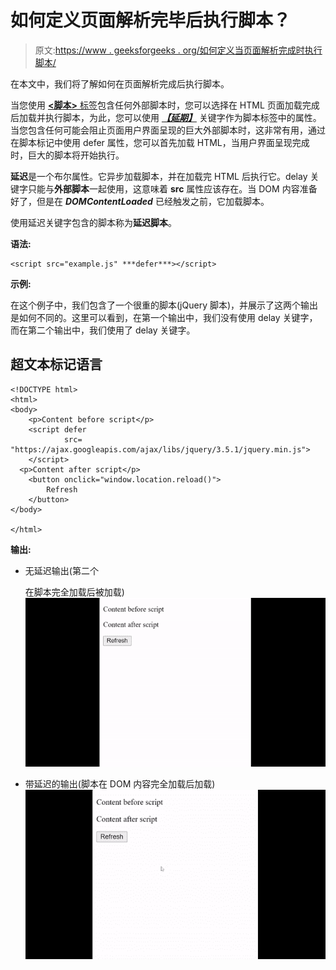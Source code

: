 # 如何定义页面解析完毕后执行脚本？

> 原文:[https://www . geeksforgeeks . org/如何定义当页面解析完成时执行脚本/](https://www.geeksforgeeks.org/how-to-define-that-the-script-is-executed-when-the-page-has-finished-parsing/)

在本文中，我们将了解如何在页面解析完成后执行脚本。

当您使用 [**<脚本>** 标签](https://www.geeksforgeeks.org/html-script-tag/)包含任何外部脚本时，您可以选择在 HTML 页面加载完成后加载并执行脚本，为此，您可以使用 [***【延期】***](https://www.geeksforgeeks.org/html-script-defer-attribute/) 关键字作为脚本标签中的属性。当您包含任何可能会阻止页面用户界面呈现的巨大外部脚本时，这非常有用，通过在脚本标记中使用 defer 属性，您可以首先加载 HTML，当用户界面呈现完成时，巨大的脚本将开始执行。

**延迟**是一个布尔属性。它异步加载脚本，并在加载完 HTML 后执行它。delay 关键字只能与**外部脚本**一起使用，这意味着 **src** 属性应该存在。当 DOM 内容准备好了，但是在 ***DOMContentLoaded*** 已经触发之前，它加载脚本。

使用延迟关键字包含的脚本称为**延迟脚本**。

**语法:**

```
<script src="example.js" ***defer***></script>
```

**示例:**

在这个例子中，我们包含了一个很重的脚本(jQuery 脚本)，并展示了这两个输出是如何不同的。这里可以看到，在第一个输出中，我们没有使用 delay 关键字，而在第二个输出中，我们使用了 delay 关键字。

## 超文本标记语言

```
<!DOCTYPE html>
<html>
<body>
    <p>Content before script</p>
    <script defer 
            src=
"https://ajax.googleapis.com/ajax/libs/jquery/3.5.1/jquery.min.js">
    </script>
  <p>Content after script</p>
    <button onclick="window.location.reload()">
        Refresh
    </button>
</body>

</html>
```

**输出:**

*   无延迟输出(第二个

    在脚本完全加载后被加载)
    ![](img/f57efbf2e49555ec57303804b2629aa6.png)

*   带延迟的输出(脚本在 DOM 内容完全加载后加载)
    ![](img/45a70ea3192e3fc20dd4118e6f3057ad.png)